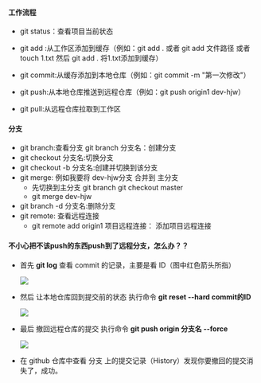 #### 工作流程

+ git status：查看项目当前状态

+ git add :从工作区添加到缓存（例如：git add .  或者 git add 文件路径   或者 touch 1.txt 然后 git add . 将1.txt添加到缓存）

+ git commit:从缓存添加到本地仓库（例如：git commit -m "第一次修改"）

+ git push:从本地仓库推送到远程仓库（例如：git push origin1 dev-hjw）

+ git pull:从远程仓库拉取到工作区

  

#### 分支

+ git branch:查看分支    git branch 分支名：创建分支
+ git checkout 分支名:切换分支
+ git checkout -b 分支名:创建并切换到该分支
+ git merge: 例如我要将 dev-hjw分支 合并到 主分支
  + 先切换到主分支  git branch     git checkout master
  + git merge dev-hjw
+ git branch -d 分支名:删除分支
+ git remote: 查看远程连接
  + git remote add origin1 项目远程连接： 添加项目远程连接



#### 不小心把不该push的东西push到了远程分支，怎么办？？

 + 首先  **git log**  查看 commit  的记录，主要是看  ID（图中红色箭头所指）

   <img src="%E5%AD%A6%E4%B9%A0%E8%AE%B0%E5%BD%95/study/imgs/3-1.png"  />

+ 然后 让本地仓库回到提交前的状态   执行命令  **git reset --hard commit的ID**

  <img src="%E5%AD%A6%E4%B9%A0%E8%AE%B0%E5%BD%95/study/imgs/3-2.png"  />

+ 最后  撤回远程仓库的提交  执行命令  **git push origin 分支名 --force**

  <img src="%E5%AD%A6%E4%B9%A0%E8%AE%B0%E5%BD%95/study/imgs/3-3.png"  />

+ 在 github 仓库中查看  分支  上的提交记录（History）发现你要撤回的提交消失了，成功。